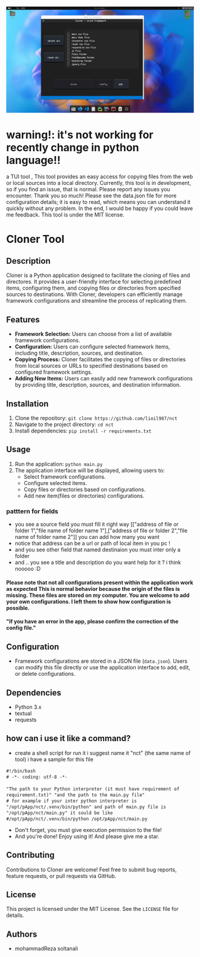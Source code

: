 ![Tool Preview](./demo.jpg)

# warning!: it's not working for recently change in python language!!

a TUI tool , This tool provides an easy access for copying files from the web or local sources into a local directory. Currently, this tool is in development, so if you find an issue, that is normal. Please report any issues you encounter. Thank you so much! Please see the data.json file for more configuration details; it is easy to read, which means you can understand it quickly without any problem. In the end, I would be happy if you could leave me feedback. This tool is under the MIT license.





# Cloner Tool

## Description
Cloner is a Python application designed to facilitate the cloning of files and directores. It provides a user-friendly interface for selecting predefined items, configuring them, and copying files or directories from specified sources to destinations. With Cloner, developers can efficiently manage framework configurations and streamline the process of replicating them.

## Features
- **Framework Selection:** Users can choose from a list of available framework configurations.
- **Configuration:** Users can configure selected framework items, including title, description, sources, and destination.
- **Copying Process:** Cloner facilitates the copying of files or directories from local sources or URLs to specified destinations based on configured framework settings.
- **Adding New Items:** Users can easily add new framework configurations by providing title, description, sources, and destination information.

## Installation
1. Clone the repository: `git clone https://github.com/lioil987/nct`
2. Navigate to the project directory: `cd nct`
3. Install dependencies: `pip install -r requirements.txt`

## Usage
1. Run the application: `python main.py`
2. The application interface will be displayed, allowing users to:
   - Select framework configurations.
   - Configure selected items.
   - Copy files or directories based on configurations.
   - Add new item(files or directories) configurations.
###  patttern for fields
   - you see a source field you must fill it right way [["address of file or folder 1","file name of folder name 1"],["address of file or folder  2","file name of folder name  2"]] you can add how many you want
   - notice that address can be a url or path of local item in you pc !
   - and you see other field that named destinaion you must inter only a folder
   - and .. you see a title and description do you want help for it ? i think nooooo ‌:‌D
#### Please note that not all configurations present within the application work as expected This is normal behavior because the origin of the files is missing. These files are stored on my computer. You are welcome to add your own configurations. I left them to show how configuration is possible.
   #### "If you have an error in the app, please confirm the correction of the config file."


## Configuration
- Framework configurations are stored in a JSON file (`data.json`). Users can modify this file directly or use the application interface to add, edit, or delete configurations.

## Dependencies
- Python 3.x
- textual
- requests

## how can i use it like a command?
- create a shell script for run it i suggest  name it "nct" (the same name of tool) i have a sample for this file
````shell
#!/bin/bash
# -*- coding: utf-8 -*-

"The path to your Python interpreter (it must have requirement of requirement.txt)" "and the path to the main.py file"
# for example if your inter python interpreter is "/opt/pApp/nct/.venv/bin/python" and path of main.py file is "/opt/pApp/nct/main.py" it sould be like
#/opt/pApp/nct/.venv/bin/python /opt/pApp/nct/main.py
````
- Don't forget, you must give execution permission to the file!
- And you're done! Enjoy using it! And please give me a star.

## Contributing
Contributions to Cloner are welcome! Feel free to submit bug reports, feature requests, or pull requests via GitHub.

## License
This project is licensed under the MIT License. See the `LICENSE` file for details.

## Authors
- mohammadReza soltanali

